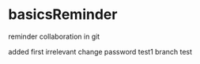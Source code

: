 # basicsReminder
reminder collaboration in git

added first irrelevant change
password test1
branch test
